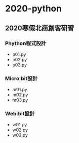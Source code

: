 # 2020-python
## 2020寒假北商創客研習

### Phython程式設計
- p01.py
- p02.py
- p03.py

### Micro:bit設計
- m01.py
- m02.py
- m03.py

### Web:bit設計
- w01.py
- w02.py
- w03.py
